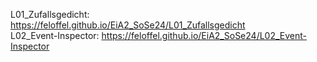 L01_Zufallsgedicht: https://feloffel.github.io/EiA2_SoSe24/L01_Zufallsgedicht <br>
L02_Event-Inspector: <link>https://feloffel.github.io/EiA2_SoSe24/L02_Event-Inspector</link> <br>
